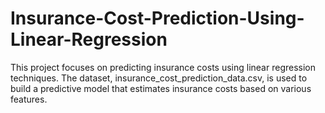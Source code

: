 # Insurance-Cost-Prediction-Using-Linear-Regression
This project focuses on predicting insurance costs using linear regression techniques. The dataset, insurance_cost_prediction_data.csv, is used to build a predictive model that estimates insurance costs based on various features.
